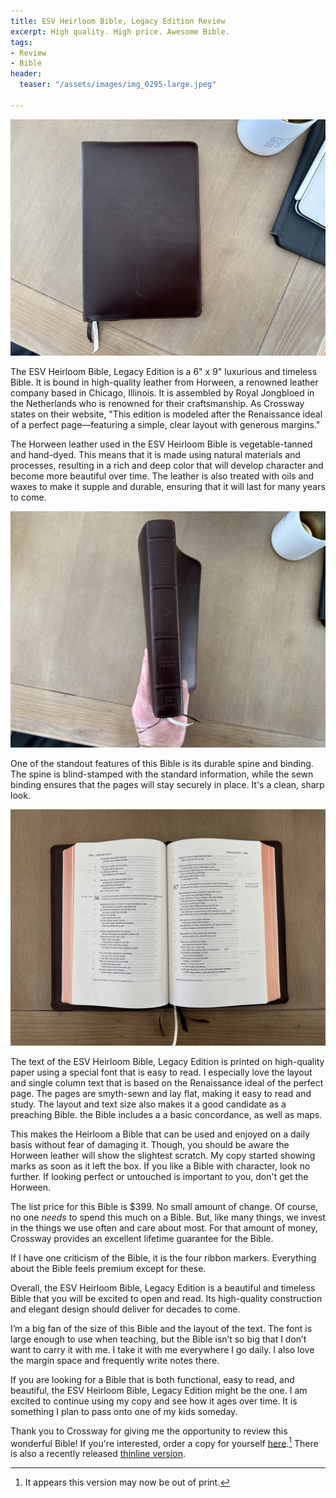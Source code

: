 ```yaml
---
title: ESV Heirloom Bible, Legacy Edition Review
excerpt: High quality. High price. Awesome Bible.
tags:
- Review
- Bible
header:
  teaser: "/assets/images/img_0295-large.jpeg"
  
---
```

![](/assets/images/img_0295-large.jpeg)

The ESV Heirloom Bible, Legacy Edition is a 6" x 9" luxurious and timeless Bible. It is bound in high-quality leather from Horween, a renowned leather company based in Chicago, Illinois. It is assembled by  Royal Jongbloed in the Netherlands who is renowned for their craftsmanship. As Crossway states on their website, "This edition is modeled after the Renaissance ideal of a perfect page—featuring a simple, clear layout with generous margins."

The Horween leather used in the ESV Heirloom Bible is vegetable-tanned and hand-dyed. This means that it is made using natural materials and processes, resulting in a rich and deep color that will develop character and become more beautiful over time. The leather is also treated with oils and waxes to make it supple and durable, ensuring that it will last for many years to come.

![](/assets/images/img_0298-large.jpeg)

One of the standout features of this Bible is its durable spine and binding. The spine is blind-stamped with the standard information, while the sewn binding ensures that the pages will stay securely in place. It's a clean, sharp look.

![](/assets/images/img_0296-large.jpeg)

The text of the ESV Heirloom Bible, Legacy Edition is printed on high-quality paper using a special font that is easy to read. I especially love the layout and single column text that is based on the Renaissance ideal of the perfect page. The pages are smyth-sewn and lay flat, making it easy to read and study. The layout and text size also makes it a good candidate as a preaching Bible. the Bible includes a a basic concordance, as well as maps.

This makes the Heirloom a Bible that can be used and enjoyed on a daily basis without fear of damaging it. Though, you should be aware the Horween leather will show the slightest scratch. My copy started showing marks as soon as it left the box. If you like a Bible with character, look no further. If looking perfect or untouched is important to you, don't get the Horween.

The list price for this Bible is $399. No small amount of change. Of course, no one _needs_ to spend this much on a Bible. But, like many things, we invest in the things we use often and care about most. For that amount of money, Crossway provides an excellent lifetime guarantee for the Bible.

If I have one criticism of the Bible, it is the four ribbon markers. Everything about the Bible feels premium except for these.

Overall, the ESV Heirloom Bible, Legacy Edition is a beautiful and timeless Bible that you will be excited to open and read. Its high-quality construction and elegant design should deliver for decades to come.

I’m a big fan of the size of this Bible and the layout of the text. The font is large enough to use when teaching, but the Bible isn’t so big that I don’t want to carry it with me. I take it with me everywhere I go daily. I also love the margin space and frequently write notes there.

If you are looking for a Bible that is both functional, easy to read, and beautiful, the ESV Heirloom Bible, Legacy Edition might be the one. I am excited to continue using my copy and see how it ages over time. It is something I plan to pass onto one of my kids someday.

Thank you to Crossway for giving me the opportunity to review this wonderful Bible! If you're interested, order a copy for yourself [here](https://www.crossway.org/bibles/esv-heirloom-bible-legacy-edition-hrwnlthr/).[^1] There is also a recently released [thinline version](https://www.crossway.org/bibles/esv-heirloom-bible-thinline-edition-hrwnlthr/).

[^1]: It appears this version may now be out of print.
